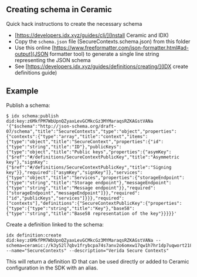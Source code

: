 
## Creating schema in Ceramic

Quick hack instructions to create the necessary schema

- [https://developers.idx.xyz/guides/cli/](Install Ceramic and IDX)
- Copy the `schema.json` file (SecureContexts.schema.json) from this folder
- Use this online [https://www.freeformatter.com/json-formatter.html#ad-output](JSON formatter tool) to generate a single line string representing the JSON schema
- See [https://developers.idx.xyz/guides/definitions/creating/](IDX create definitions guide)


## Example

Publish a schema:

```
$ idx schema:publish did:key:z6MkfPM7WbUpnQZyaxLevGCMkcGz3MYMaraqsRZKAGstVANa '{"$schema":"http://json-schema.org/draft-07/schema","title":"SecureContexts","type":"object","properties":{"contexts":{"type":"array","title":"context","items":{"type":"object","title":"SecureContext","properties":{"id":{"type":"string","title":"ID"},"publicKeys":{"type":"object","title":"Public keys","properties":{"asymKey":{"$ref":"#/definitions/SecureContextPublicKey","title":"Asymmetric key"},"signKey":{"$ref":"#/definitions/SecureContextPublicKey","title":"Signing key"}},"required":["asymKey","signKey"]},"services":{"type":"object","title":"Services","properties":{"storageEndpoint":{"type":"string","title":"Storage endpoint"},"messageEndpoint":{"type":"string","title":"Message endpoint"}},"required":["storageEndpoint","messageEndpoint"]}},"required":["id","publicKeys","services"]}}},"required":["contexts"],"definitions":{"SecureContextPublicKey":{"properties":{"type":{"type":"string","title":"Key"},"base58":{"type":"string","title":"Base58 representation of the key"}}}}}'
```

Create a definition linked to the schema:

```
idx definition:create did:key:z6MkfPM7WbUpnQZyaxLevGCMkcGz3MYMaraqsRZKAGstVANa --schema=ceramic://k3y52l7qbv1frybcpa74s7anv2o6omxw17qw1h7hr1dp7uqwort2182z5g4sumv40 --name="SecureContexts" --description="Verida Secure Contexts"
```

This will return a definition ID that can be used directly or added to Ceramic configuration in the SDK with an alias.

